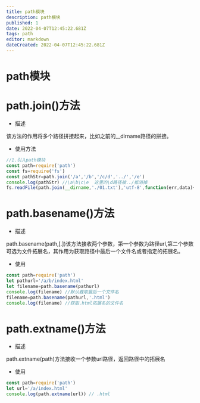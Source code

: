 ```yaml
---
title: path模块
description: path模块
published: 1
date: 2022-04-07T12:45:22.681Z
tags: path
editor: markdown
dateCreated: 2022-04-07T12:45:22.681Z
---
```


# path模块

# path.join()方法

* 描述

该方法的作用将多个路径拼接起来，比如之前的\_\_dirname路径的拼接。

* 使用方法

```javascript
//1.引入path模块
const path=require('path')
const fs=require('fs')
const pathStr=path.join('/a','/b','/c/d','../','/e')
console.log(pathStr) //\a\b\c\e  这里的\d路径被../抵消掉
fs.readFile(path.join(__dirname,'./01.txt'),'utf-8',function(err,data){})
```

# path.basename()方法

* 描述

path.basename(path,\[.\])该方法接收两个参数，第一个参数为路径url,第二个参数可选为文件拓展名，其作用为获取路径中最后一个文件名或者指定的拓展名。

* 使用

```javascript
const path=require('path')
let pathurl='/a/b/index.html'
let filename=path.basename(pathurl)
console.log(filename) //默认截取最后一个文件名
filename=path.basename(pathurl,'.html')
console.log(filename) //获取.html拓展名的文件名
```

# path.extname()方法

* 描述

path.extname(path)方法接收一个参数url路径，返回路径中的拓展名

* 使用

```javascript
const path=require('path')
let url='/a/index.html'
console.log(path.extname(url)) // .html
```